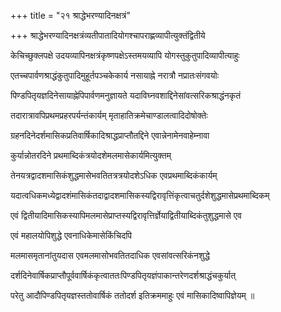 +++
title = "२१ श्राद्धेभरण्यादिनक्षत्रं"

+++
श्राद्धेभरण्यादिनक्षत्रंव्यतीपातादियोगश्चापराह्णव्यापीत्युक्तंद्वितीये

केचिच्छुक्लपक्षे उदयव्यापिनक्षत्रंकृष्णपक्षेऽस्तमयव्यापि योगस्तुकुतुपादिव्यापीत्याहुः

एतच्चपार्वणश्राद्धंकुतुपादिमुहूर्तपञ्चकेकार्य नसायाह्ने नरात्रौ नप्रातःसंगवयोः

पिण्डपितृयज्ञदिनेसायाह्नेपिपार्वणमनुज्ञायते यदाविघ्नवशाद्दिनेसांवत्सरिकश्राद्धंनकृतं

तदारात्रावपिप्रथमप्रहरपर्यन्तंकार्यम् मृताहातिक्रमेचाण्डालत्वादिदोषोक्तेः

ग्रहनदिनेदर्शमासिकप्रतिवार्षिकादिश्राद्धप्राप्तौतद्दिने एवान्नेनामेनवाहेम्नावा

कुर्यान्नोतरदिने प्रथमाब्दिकंत्रयोदशेमलमासेकार्यमित्युक्तम्

तेनयत्रद्वादशमासिकंशुद्धमासेभवतितत्रत्रयोदशेऽधिक एवप्रथमाब्दिकंकार्यम्

यदात्वधिकमध्येद्वादशंमासिकंतदाद्वादशमासिकस्यद्विरावृत्तिंकृत्वाचतुर्दशेशुद्धमासेप्रथमाब्दिकम्

एवं द्वितीयादिमासिकस्यापिमलमासेप्राप्तस्यद्विरावृत्तिर्ज्ञेयाद्वितीयाब्दिकंतुशुद्धमासे एव

एवं महालयोपिशुद्धे एवनाधिकेमासेकिंचिदपि

मलमासमृतानांतुयदास एवमलमासोभवतितदाधिक एवसांवत्सरिकंनशुद्धे

दर्शदिनेवार्षिकप्राप्तौपूर्ववार्षिकंकृत्वाततःपिण्डपितृयज्ञंपाकान्तरेणदर्शश्राद्धंचकुर्यात्

परेतु आदौपिण्डपितृयज्ञस्ततोवार्षिकं ततोदर्श इतिक्रममाहुः एवं मासिकादिष्वापिज्ञेयम् ॥
